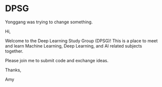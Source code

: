 # DPSG
Yonggang was trying to change something. 

Hi,

Welcome to the Deep Learning Study Group (DPSG)! This is a place to meet and learn Machine Learning, Deep Learning, and AI related subjects together.

Please join me to submit code and exchange ideas.

Thanks,

Amy
